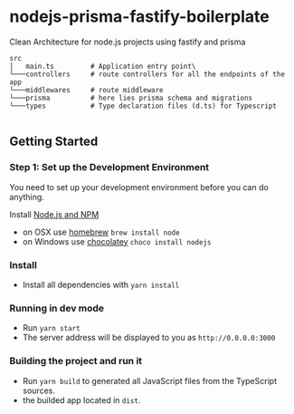 # nodejs-prisma-fastify-boilerplate
Clean Architecture for node.js projects using fastify and prisma

```
src
│   main.ts         # Application entry point\
└───controllers     # route controllers for all the endpoints of the app
└───middlewares     # route middleware
└───prisma          # here lies prisma schema and migrations
└───types           # Type declaration files (d.ts) for Typescript


```

## Getting Started

### Step 1: Set up the Development Environment

You need to set up your development environment before you can do anything.

Install [Node.js and NPM](https://nodejs.org/en/download/)

- on OSX use [homebrew](http://brew.sh) `brew install node`
- on Windows use [chocolatey](https://chocolatey.org/) `choco install nodejs`

### Install

- Install all dependencies with `yarn install`

### Running in dev mode

- Run `yarn start` 
- The server address will be displayed to you as `http://0.0.0.0:3000`

### Building the project and run it

- Run `yarn build` to generated all JavaScript files from the TypeScript sources.
- the builded app located in `dist`.

